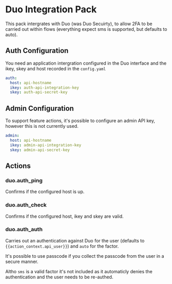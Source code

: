 # Duo Integration Pack

This pack intergrates with Duo (was Duo Secuirty), to allow 2FA to be
carried out within flows (everything expect sms is supported, but
defaults to auto).

## Auth Configuration 

You need an application intergration configured in the Duo interface
and the ikey, skey and host recorded in the `config.yaml`

```yaml
auth:
  host: api-hostname
  ikey: auth-api-integration-key
  skey: auth-api-secret-key
```

## Admin Configuration

To support feature actions, it's possible to configure an admin API
key, however this is not currently used.

```yaml
admin:
  host: api-hostname
  ikey: admin-api-integration-key
  skey: admin-api-secret-key
```

## Actions

### duo.auth_ping

Confirms if the configured host is up.

### duo.auth_check

Confirms if the configured host, ikey and skey are valid.

### duo.auth_auth

Carries out an authentication against Duo for the user (defaults to
`{{action_context.api_user}}`) and `auto` for the factor.

It's possible to use passcode if you collect the passcode from the
user in a secure manner.

Altho `sms` is a valid factor it's not included as it automaticly
denies the authentication and the user needs to be re-authed.